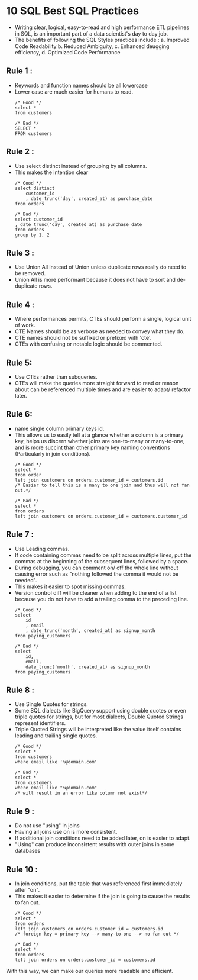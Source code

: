 # 10 SQL Best SQL Practices 
- Writing clear, logical, easy-to-read and high performance ETL pipelines in SQL, is an important part of a data scientist's day to day job.
- The benefits of following the SQL Styles practices include :
    a. Improved Code Readability
    b. Reduced Ambiguity,
    c. Enhanced deugging efficiency,
    d. Optimized Code Performance

## Rule 1 :
- Keywords and function names should be all lowercase
- Lower case are much easier for humans to read.
    ```
    /* Good */
    select *
    from customers

    /* Bad */
    SELECT *
    FROM customers
    ```

## Rule 2 : 
- Use select distinct instead of grouping by all columns.
- This makes the intention clear
    ```
    /* Good */
    select distinct
        customer_id
        , date_trunc('day', created_at) as purchase_date
    from orders

    /* Bad */
    select customer_id
    , date_trunc('day', created_at) as purchase_date
    from orders
    group by 1, 2
    ```

## Rule 3 : 
- Use Union All instead of Union unless duplicate rows really do need to be removed.
- Union All is more performant because it does not have to sort and de-duplicate rows.

## Rule 4 :
- Where performances permits, CTEs should perform a single, logical unit of work.
- CTE Names should be as verbose as needed to convey what they do.
- CTE names should not be suffixed or prefixed with 'cte'. 
- CTEs with confusing or notable logic should be commented.

## Rule 5:
- Use CTEs rather than subqueries.
- CTEs will make the queries more straight forward to read or reason about can be referenced multiple times and are easier to adapt/ refactor later.

## Rule 6:
- name single column primary keys id.
- This allows us to easily tell at a glance whether a column is a primary key, helps us discern whether joins are one-to-many or many-to-one, and is more succint than other primary key naming conventions (Particularly in join conditions).
    ```
    /* Good */
    select * 
    from order
    left join customers on orders.customer_id = customers.id
    /* Easier to tell this is a many to one join and thus will not fan out.*/

    /* Bad */
    select *
    from orders
    left join customers on orders.customer_id = customers.customer_id
    ```

## Rule 7 :
- Use Leading commas.
- If code containing commas need to be split across multiple lines, put the commas at the beginning of the subsequent lines, followed by a space.
- During debugging, you can comment on/ off the whole line without causing error such as "nothing followed the comma it would not be needed".
- This makes it easier to spot missing commas.
- Version control diff will be cleaner when adding to the end of a list because you do not have to add a trailing comma to the preceding line.
    ```
    /* Good */
    select 
        id
        , email
        , date_trunc('month', created_at) as signup_month
    from paying_customers
    
    /* Bad */
    select 
        id, 
        email,
        date_trunc('month', created_at) as signup_month
    from paying_customers
    ```

## Rule 8 :
- Use Single Quotes for strings.
- Some SQL dialects like BigQuery support using double quotes or even triple quotes for strings, but for most dialects, Double Quoted Strings represent identifiers.
- Triple Quoted Strings will be interpreted like the value itself contains leading and trailing single quotes.
    ```
    /* Good */
    select *
    from customers
    where email like '%@domain.com'

    /* Bad */
    select *
    from customers
    where email like "%@domain.com"    
    /* will result in an error like column not exist*/
    ```

## Rule 9 : 
- Do not use "using" in joins
- Having all joins use on is more consistent.
- If additional join conditions need to be added later, on is easier to adapt.
- "Using" can produce inconsistent results with outer joins in some databases

## Rule 10 :
- In join conditions, put the table that was referenced first immediately after "on".
- This makes it easier to determine if the join is going to cause the results to fan out.
    ```
    /* Good */
    select *
    from orders
    left join customers on orders.customer_id = customers.id
    /* foreign key = primary key --> many-to-one --> no fan out */

    /* Bad */
    select *
    from orders
    left join orders on orders.customer_id = customers.id
    ```

With this way, we can make our queries more readable and efficient.